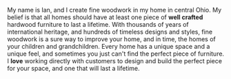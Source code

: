 My name is Ian, and I create fine woodwork in my home in central Ohio.
My belief is that all homes should have at least one piece of **well crafted**
hardwood furniture to last a lifetime. With thousands of years of international
heritage, and hundreds of timeless designs and styles, fine woodwork is a sure
way to improve your home, and in time, the homes of your children and
grandchildren. Every home has a unique space and a unique feel, and sometimes
you just can't find the perfect piece of furniture. I **love** working directly with
customers to design and build the perfect piece for your space, and one that
will last a lifetime.
